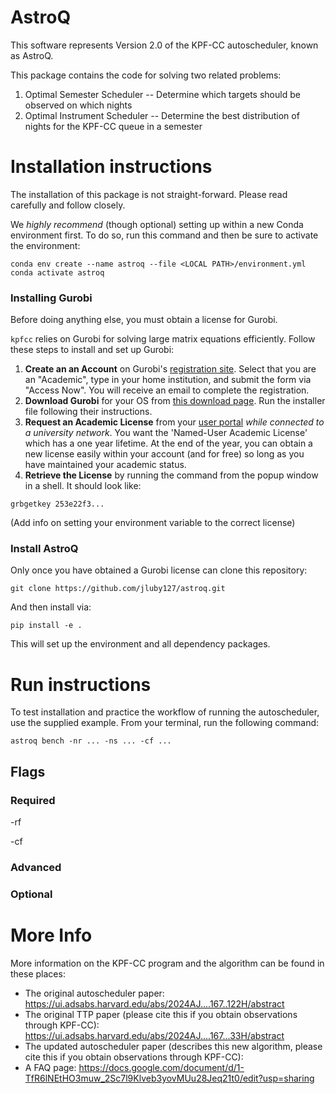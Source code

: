 # AstroQ
This software represents Version 2.0 of the KPF-CC autoscheduler, known as AstroQ.

This package contains the code for solving two related problems:
1. Optimal Semester Scheduler -- Determine which targets should be observed on which nights
2. Optimal Instrument Scheduler -- Determine the best distribution of nights for the KPF-CC queue in a semester

# Installation instructions

The installation of this package is not straight-forward. Please read carefully and follow closely.

We _*highly recommend*_ (though optional) setting up within a new Conda environment first. To do so, run this command and then be sure to activate the environment:
```
conda env create --name astroq --file <LOCAL PATH>/environment.yml
conda activate astroq
```

### Installing Gurobi
Before doing anything else, you must obtain a license for Gurobi.

`kpfcc` relies on Gurobi for solving large matrix equations efficiently. Follow these steps to install and set up Gurobi:

1. **Create an an Account** on Gurobi's [registration site](https://portal.gurobi.com/iam/register/). Select that you are an "Academic", type in your home institution, and submit the form via "Access Now". You will receive an email to complete the registration.
2. **Download Gurobi** for your OS from [this download page](https://www.gurobi.com/downloads/gurobi-software/). Run the installer file following their instructions.
3. **Request an Academic License** from your [user portal](https://portal.gurobi.com/iam/licenses/request/) *while connected to a university network*. You want the 'Named-User Academic License' which has a one year lifetime. At the end of the year, you can obtain a new license easily within your account (and for free) so long as you have maintained your academic status.
4. **Retrieve the License** by running the command from the popup window in a shell. It should look like:
```
grbgetkey 253e22f3...
```

(Add info on setting your environment variable to the correct license)

### Install AstroQ

Only once you have obtained a Gurobi license can clone this repository:
```
git clone https://github.com/jluby127/astroq.git
```

And then install via:
```
pip install -e .
```

This will set up the environment and all dependency packages.

# Run instructions

To test installation and practice the workflow of running the autoscheduler, use the supplied example. From your terminal, run the following command:
```
astroq bench -nr ... -ns ... -cf ...
```

## Flags

### Required

-rf 

-cf

### Advanced


### Optional



# More Info
More information on the KPF-CC program and the algorithm can be found in these places:
- The original autoscheduler paper: https://ui.adsabs.harvard.edu/abs/2024AJ....167..122H/abstract
- The original TTP paper (please cite this if you obtain observations through KPF-CC):  https://ui.adsabs.harvard.edu/abs/2024AJ....167...33H/abstract
- The updated autoscheduler paper (describes this new algorithm, please cite this if you obtain observations through KPF-CC):
- A FAQ page: https://docs.google.com/document/d/1-TfR6lNEtHO3muw_2Sc7l9Klveb3yovMUu28Jeq21t0/edit?usp=sharing
